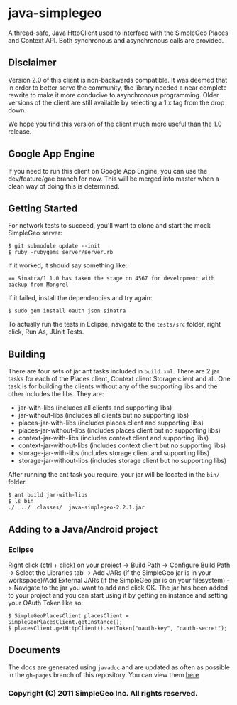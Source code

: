 # java-simplegeo

A thread-safe, Java HttpClient used to interface with the SimpleGeo Places and Context API. Both
synchronous and asynchronous calls are provided. 

## Disclaimer

Version 2.0 of this client is non-backwards compatible.  It was deemed that in order to better serve the community, the library needed a near complete rewrite to make it more conducive to asynchronous programming.  Older versions of the client are still available by selecting a 1.x tag from the drop down.

We hope you find this version of the client much more useful than the 1.0 release.

## Google App Engine

If you need to run this client on Google App Engine, you can use the dev/feature/gae branch for now.  This will be merged into master when a clean way of doing this is determined.

## Getting Started

For network tests to succeed, you'll want to clone and start the mock SimpleGeo
server:

    $ git submodule update --init
    $ ruby -rubygems server/server.rb

If it worked, it should say something like:

    == Sinatra/1.1.0 has taken the stage on 4567 for development with backup from Mongrel

If it failed, install the dependencies and try again:

    $ sudo gem install oauth json sinatra

To actually run the tests in Eclipse, navigate to the `tests/src` folder, right click, Run As, JUnit Tests.

## Building

There are four sets of jar ant tasks included in `build.xml`.  There are 2 jar tasks for each of the Places client, Context client Storage client and all.  One task is for building the clients without any of the supporting libs and the other includes the libs.  They are:

* jar-with-libs (includes all clients and supporting libs)
* jar-without-libs (includes all clients but no supporting libs)
* places-jar-with-libs (includes places client and supporting libs)
* places-jar-without-libs (includes places client but no supporting libs)
* context-jar-with-libs (includes context client and supporting libs)
* context-jar-without-libs (includes context client but no supporting libs)
* storage-jar-with-libs (includes storage client and supporting libs)
* storage-jar-without-libs (includes storage client but no supporting libs)

After running the ant task you require, your jar will be located in the `bin/` folder.

    $ ant build jar-with-libs
    $ ls bin
    ./  ../  classes/  java-simplegeo-2.2.1.jar

## Adding to a Java/Android project

### Eclipse

Right click (ctrl + click) on your project -> Build Path -> Configure Build Path -> Select the Libraries tab -> Add JARs (if the SimpleGeo jar is in your workspace)/Add External JARs (if the SimpleGeo jar is on your filesystem) -> Navigate to the jar you want to add and click OK.  The jar has been added to your project and you can start using it by getting an instance and setting your OAuth Token like so:

    $ SimpleGeoPlacesClient placesClient = SimpleGeoPlacesClient.getInstance();
    $ placesClient.getHttpClient().setToken("oauth-key", "oauth-secret");

## Documents

The docs are generated using `javadoc` and are updated as often as possible in the `gh-pages` branch of this repository.  You can view them [here](http://simplegeo.github.com/java-simplegeo/2.0/index)

### Copyright (C) 2011 SimpleGeo Inc. All rights reserved.
